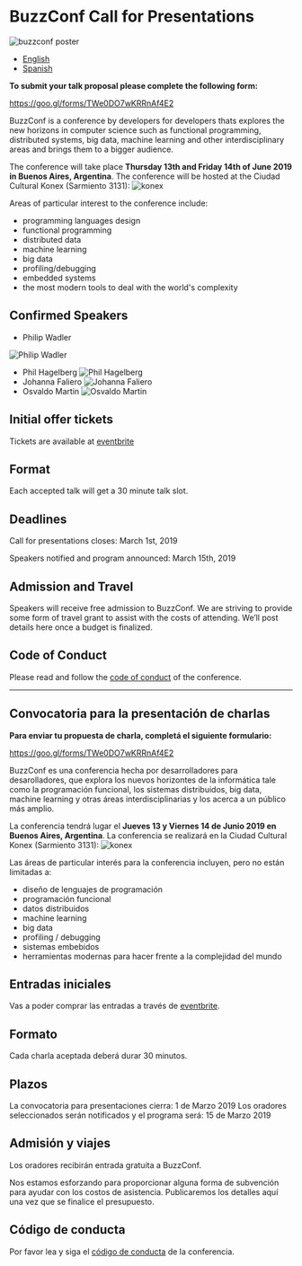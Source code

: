 # BuzzConf Call for Presentations
![buzzconf poster](https://raw.githubusercontent.com/lambdaclass/buzzconf/master/banner.png)

- [English](#call-for-presentations)
- [Spanish](#convocatoria-para-la-presentación-de-charlas)

**To submit your talk proposal please complete the following form:**

https://goo.gl/forms/TWe0DO7wKRRnAf4E2

BuzzConf is a conference by developers for developers thats explores the new horizons in computer science such as functional programming, distributed systems, big data, machine learning and other interdisciplinary areas and brings them to a bigger audience.

The conference will take place **Thursday 13th and Friday 14th of June 2019 in Buenos Aires, Argentina**. The conference will be hosted at the Ciudad Cultural Konex (Sarmiento 3131):
![konex](https://raw.githubusercontent.com/lambdaclass/buzzconf/master/konex.jpg)

Areas of particular interest to the conference include:
- programming languages design
- functional programming
- distributed data
- machine learning
- big data
- profiling/debugging
- embedded systems
- the most modern tools to deal with the world's complexity


## Confirmed Speakers
- Philip Wadler

![Philip Wadler](https://cdn.evbuc.com/eventlogos/238610471/philipwadlerbuzzconf.png)
- Phil Hagelberg
![Phil Hagelberg](https://cdn.evbuc.com/eventlogos/238610471/philhagelbergbuzzconf.png)
- Johanna Faliero
![Johanna Faliero](https://cdn.evbuc.com/eventlogos/238610471/johannacaterinafalierobuzzconf.png)
- Osvaldo Martin
![Osvaldo Martin](https://cdn.evbuc.com/eventlogos/238610471/osvaldomartinbuzzconf.png)

## Initial offer tickets

Tickets are available at [eventbrite](https://buzzconf2019.eventbrite.com.ar/)

## Format

Each accepted talk will get a 30 minute talk slot.

## Deadlines

Call for presentations closes: March 1st, 2019

Speakers notified and program announced: March 15th, 2019

## Admission and Travel

Speakers will receive free admission to BuzzConf.
We are striving to provide some form of travel grant to assist with the costs of attending. We’ll post details here once a budget is finalized.

## Code of Conduct

Please read and follow the [code of conduct](./CODE_OF_CONDUCT.md) of the conference.
 

---

## Convocatoria para la presentación de charlas

**Para enviar tu propuesta de charla, completá el siguiente formulario:**

https://goo.gl/forms/TWe0DO7wKRRnAf4E2

BuzzConf es una conferencia hecha por desarrolladores para desarolladores, que explora los nuevos horizontes de la informática tale como la programación funcional, los sistemas distribuidos, big data, machine learning y otras áreas interdisciplinarias y los acerca a un público más amplio.

La conferencia tendrá lugar el **Jueves 13 y Viernes 14 de Junio 2019 en Buenos Aires, Argentina**. La conferencia se realizará en la Ciudad Cultural Konex (Sarmiento 3131):
![konex](https://raw.githubusercontent.com/lambdaclass/buzzconf/master/konex.jpg)

Las áreas de particular interés para la conferencia incluyen, pero no están limitadas a:
- diseño de lenguajes de programación
- programación funcional
- datos distribuidos
- machine learning
- big data
- profiling / debugging
- sistemas embebidos
- herramientas modernas para hacer frente a la complejidad del mundo

## Entradas iniciales

Vas a poder comprar las entradas a través de [eventbrite](hhttps://buzzconf2019.eventbrite.com.ar/).

## Formato

Cada charla aceptada deberá durar 30 minutos.

## Plazos

La convocatoria para presentaciones cierra: 1 de Marzo 2019
Los oradores seleccionados serán notificados y el programa será: 15 de Marzo 2019

## Admisión y viajes

Los oradores recibirán entrada gratuita a BuzzConf.

Nos estamos esforzando para proporcionar alguna forma de subvención para ayudar con los costos de asistencia. Publicaremos los detalles aquí una vez que se finalice el presupuesto.

## Código de conducta

Por favor lea y siga el [código de conducta](./CODE_OF_CONDUCT.md) de la conferencia.

